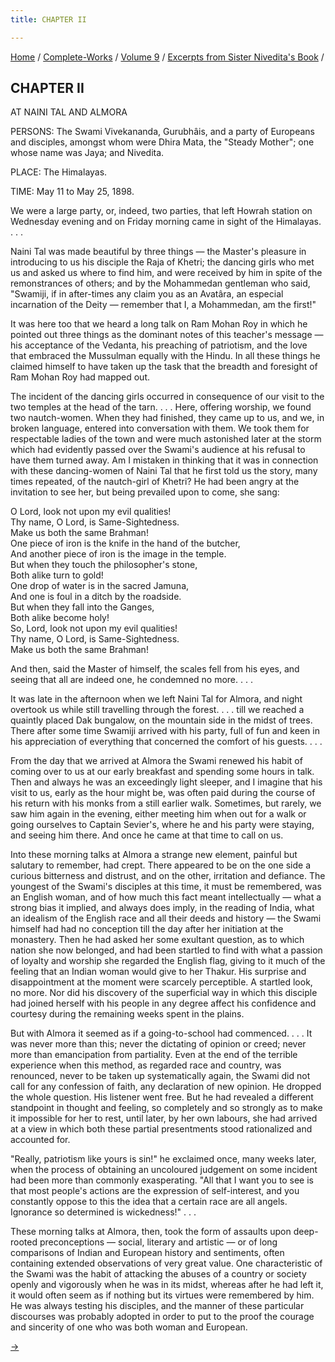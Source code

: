 ```yaml
---
title: CHAPTER II

---
```



[Home](../../../index.htm) / [Complete-Works](../../complete_works.htm)
/ [Volume 9](../volume_9_contents.htm) / [Excerpts from Sister
Nivedita's Book](excerpts_from_sister_niveditas_book_contents.htm) /



## CHAPTER II

AT NAINI TAL AND ALMORA

PERSONS: The Swami Vivekananda, Gurubhâis, and a party of Europeans and
disciples, amongst whom were Dhira Mata, the "Steady Mother"; one whose
name was Jaya; and Nivedita.

PLACE: The Himalayas.

TIME: May 11 to May 25, 1898.

We were a large party, or, indeed, two parties, that left Howrah station
on Wednesday evening and on Friday morning came in sight of the
Himalayas. . . .

Naini Tal was made beautiful by three things — the Master's pleasure in
introducing to us his disciple the Raja of Khetri; the dancing girls who
met us and asked us where to find him, and were received by him in spite
of the remonstrances of others; and by the Mohammedan gentleman who
said, "Swamiji, if in after-times any claim you as an Avatâra, an
especial incarnation of the Deity — remember that I, a Mohammedan, am
the first!"

It was here too that we heard a long talk on Ram Mohan Roy in which he
pointed out three things as the dominant notes of this teacher's message
— his acceptance of the Vedanta, his preaching of patriotism, and the
love that embraced the Mussulman equally with the Hindu. In all these
things he claimed himself to have taken up the task that the breadth and
foresight of Ram Mohan Roy had mapped out.

The incident of the dancing girls occurred in consequence of our visit
to the two temples at the head of the tarn. . . . Here, offering
worship, we found two nautch-women. When they had finished, they came up
to us, and we, in broken language, entered into conversation with them.
We took them for respectable ladies of the town and were much astonished
later at the storm which had evidently passed over the Swami's audience
at his refusal to have them turned away. Am I mistaken in thinking that
it was in connection with these dancing-women of Naini Tal that he first
told us the story, many times repeated, of the nautch-girl of Khetri? He
had been angry at the invitation to see her, but being prevailed upon to
come, she sang:

O Lord, look not upon my evil qualities!  
Thy name, O Lord, is Same-Sightedness.  
Make us both the same Brahman!  
One piece of iron is the knife in the hand of the butcher,  
And another piece of iron is the image in the temple.  
But when they touch the philosopher's stone,  
Both alike turn to gold!  
One drop of water is in the sacred Jamuna,  
And one is foul in a ditch by the roadside.  
But when they fall into the Ganges,  
Both alike become holy!  
So, Lord, look not upon my evil qualities!  
Thy name, O Lord, is Same-Sightedness.  
Make us both the same Brahman!

And then, said the Master of himself, the scales fell from his eyes, and
seeing that all are indeed one, he condemned no more. . . .

It was late in the afternoon when we left Naini Tal for Almora, and
night overtook us while still travelling through the forest. . . . till
we reached a quaintly placed Dak bungalow, on the mountain side in the
midst of trees. There after some time Swamiji arrived with his party,
full of fun and keen in his appreciation of everything that concerned
the comfort of his guests. . . .

From the day that we arrived at Almora the Swami renewed his habit of
coming over to us at our early breakfast and spending some hours in
talk. Then and always he was an exceedingly light sleeper, and I imagine
that his visit to us, early as the hour might be, was often paid during
the course of his return with his monks from a still earlier walk.
Sometimes, but rarely, we saw him again in the evening, either meeting
him when out for a walk or going ourselves to Captain Sevier's, where he
and his party were staying, and seeing him there. And once he came at
that time to call on us.

Into these morning talks at Almora a strange new element, painful but
salutary to remember, had crept. There appeared to be on the one side a
curious bitterness and distrust, and on the other, irritation and
defiance. The youngest of the Swami's disciples at this time, it must be
remembered, was an English woman, and of how much this fact meant
intellectually — what a strong bias it implied, and always does imply,
in the reading of India, what an idealism of the English race and all
their deeds and history — the Swami himself had had no conception till
the day after her initiation at the monastery. Then he had asked her
some exultant question, as to which nation she now belonged, and had
been startled to find with what a passion of loyalty and worship she
regarded the English flag, giving to it much of the feeling that an
Indian woman would give to her Thakur. His surprise and disappointment
at the moment were scarcely perceptible. A startled look, no more. Nor
did his discovery of the superficial way in which this disciple had
joined herself with his people in any degree affect his confidence and
courtesy during the remaining weeks spent in the plains.

But with Almora it seemed as if a going-to-school had commenced. . . .
It was never more than this; never the dictating of opinion or creed;
never more than emancipation from partiality. Even at the end of the
terrible experience when this method, as regarded race and country, was
renounced, never to be taken up systematically again, the Swami did not
call for any confession of faith, any declaration of new opinion. He
dropped the whole question. His listener went free. But he had revealed
a different standpoint in thought and feeling, so completely and so
strongly as to make it impossible for her to rest, until later, by her
own labours, she had arrived at a view in which both these partial
presentments stood rationalized and accounted for.

"Really, patriotism like yours is sin!" he exclaimed once, many weeks
later, when the process of obtaining an uncoloured judgement on some
incident had been more than commonly exasperating. "All that I want you
to see is that most people's actions are the expression of
self-interest, and you constantly oppose to this the idea that a certain
race are all angels. Ignorance so determined is wickedness!" . . .

These morning talks at Almora, then, took the form of assaults upon
deep-rooted preconceptions — social, literary and artistic — or of long
comparisons of Indian and European history and sentiments, often
containing extended observations of very great value. One characteristic
of the Swami was the habit of attacking the abuses of a country or
society openly and vigorously when he was in its midst, whereas after he
had left it, it would often seem as if nothing but its virtues were
remembered by him. He was always testing his disciples, and the manner
of these particular discourses was probably adopted in order to put to
the proof the courage and sincerity of one who was both woman and
European.

[→](chapter_iii.htm)


